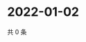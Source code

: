 # 2022-01-02

共 0 条

<!-- BEGIN WEIBO -->
<!-- 最后更新时间 Sun Jan 02 2022 18:09:29 GMT+0800 (China Standard Time) -->

<!-- END WEIBO -->
